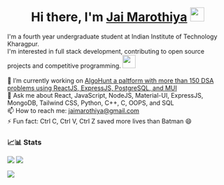 <h1 align="center">
  Hi there, I'm <a href="https://jai-marothiya.netlify.app/" target="_blank">Jai Marothiya</a>
  <img src="https://github.com/blackcater/blackcater/raw/main/images/Hi.gif" height="32" />
</h1>

I'm a fourth year undergraduate student at Indian Institute of Technology Kharagpur.<br />
I'm interested in full stack development, contributing to open source projects and competitive programming. 
<img src="https://media.giphy.com/media/WUlplcMpOCEmTGBtBW/giphy.gif" width="30">
<br />
<br />
🔭 I’m currently working on [AlgoHunt a paltform with more than 150 DSA problems using ReactJS, ExpressJS, PostgreSQL, and MUI](https://github.com/Jai-Marothiya/algohub)
<br />
💬 Ask me about React, JavaScript, NodeJS, Material-UI, ExpressJS, MongoDB, Tailwind CSS, Python, C++, C, OOPS, and SQL
<br />
📫 How to reach me: jaimarothiya@gmail.com
<br />
⚡ Fun fact: Ctrl C, Ctrl V, Ctrl Z saved more lives than Batman :smile:
<br />

### 📈📊 Stats
<p >
  <img align="" src="http://github-profile-summary-cards.vercel.app/api/cards/stats?username=Jai-Marothiya&theme=radical" />
   <img align="" src="https://github-readme-streak-stats.herokuapp.com?user=Jai-Marothiya&theme=tokyonight" />
</p>

<p>
  <img align ="" src = "https://github-readme-stats.vercel.app/api/top-langs/?username=Jai-Marothiya&layout=compact&theme=radical"/>
</p>
